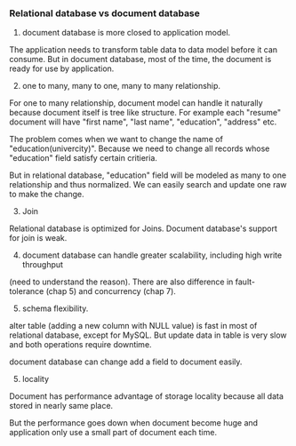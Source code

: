### Relational database vs document database
1. document database is more closed to application model. 

  The application needs to transform table data to data model before it can consume. But in document database, most of the time, the document is ready for use by application.


2. one to many, many to one, many to many relationship.

  For one to many relationship, document model can handle it naturally because document itself is tree like structure. For example each "resume" document will have "first name", "last name", "education", "address" etc. 

  The problem comes when we want to change the name of "education(univercity)". Because we need to change all records whose "education" field satisfy certain critieria.

  But in relational database, "education" field will be modeled as many to one relationship and thus normalized. We can easily search and update one raw to make the change.

3. Join

  Relational database is optimized for Joins. Document database's support for join is weak.

4. document database can handle greater scalability, including high write throughput

(need to understand the reason). There are also difference in fault-tolerance (chap 5) and concurrency (chap 7).

5. schema flexibility.

  alter table (adding a new column with NULL value) is fast in most of relational database, except for MySQL. But update data in table is very slow and both operations require downtime.

  document database can change add a field to document easily.

5. locality

  Document has performance advantage of storage locality because all data stored in nearly same place.

  But the performance goes down when document become huge and application only use a small part of document each time.

